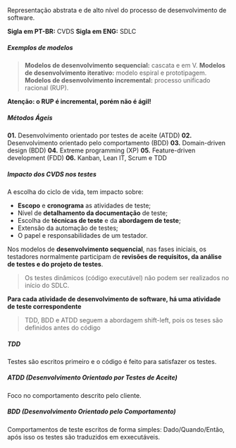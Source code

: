 
Representação abstrata e de alto nível do processo de desenvolvimento de software.

**Sigla em PT-BR:** CVDS 
**Sigla em ENG:** SDLC

##### Exemplos de modelos

> **Modelos de desenvolvimento sequencial:** cascata e em V.
> **Modelos de desenvolvimento iterativo:** modelo espiral e prototipagem.
> **Modelos de desenvolvimento incremental:** processo unificado racional (RUP).

**Atenção: o RUP é incremental, porém não é ágil!**

##### Métodos Ágeis 

**01.** Desenvolvimento orientado por testes de aceite (ATDD)
**02.** Desenvolvimento orientado pelo comportamento (BDD)
**03.** Domain-driven design (BDD)
**04.** Extreme programming (XP)
**05.** Feature-driven development (FDD)
**06.** Kanban, Lean IT, Scrum e TDD

##### Impacto dos CVDS nos testes

A escolha do ciclo de vida, tem impacto sobre:

- **Escopo** e **cronograma** as atividades de teste;
- Nível de **detalhamento da documentação** de teste;
- Escolha de **técnicas de teste** e da **abordagem de teste**;
- Extensão da automação de testes;
- O papel e responsabilidades de um testador.

Nos modelos de **desenvolvimento sequencial**, nas fases iniciais, os testadores normalmente participam de **revisões de requisitos, da análise de testes e do projeto de testes**.

> Os testes dinâmicos (código executável) não podem ser realizados no início do SDLC.

**Para cada atividade de desenvolvimento de software, há uma atividade de teste correspondente**

> TDD, BDD e ATDD seguem a abordagem shift-left, pois os teses são definidos antes do código

##### TDD

Testes são escritos primeiro e o código é feito para satisfazer os testes.

##### ATDD (Desenvolvimento Orientado por Testes de Aceite)

Foco no comportamento descrito pelo cliente.

##### BDD (Desenvolvimento Orientado pelo Comportamento)

Comportamentos de teste escritos de forma simples: Dado/Quando/Então, após isso os testes são traduzidos em exxecutáveis. 